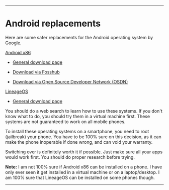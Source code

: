 
***

# Android replacements

Here are some safer replacements for the Android operating system by Google.

[Android x86](https://www.android-x86.org/)

* [General download page](https://www.android-x86.org/download.html)

- [Download via Fosshub](https://www.fosshub.com/Android-x86.html)

- [Download via Open Source Developer Network (OSDN)](https://osdn.net/projects/android-x86/releases)

[LineageOS](https://lineageos.org/)

* [General download page](https://download.lineageos.org/)

You should do a web search to learn how to use these systems. If you don't know what to do, you should try them in a virtual machine first. These systems are not guaranteed to work on all mobile phones.

To install these operating systems on a smartphone, you need to root (jailbreak) your phone. You have to be 100% sure on this decision, as it can make the phone inoperable if done wrong, and can void your warranty.

Switching over is definitely worth it if possible. Just make sure all your apps would work first. You should do proper research before trying.

**Note:** I am not 100% sure if Android x86 can be installed on a phone. I have only ever seen it get installed in a virtual machine or on a laptop/desktop. I am 100% sure that LineageOS can be installed on some phones though.

***
